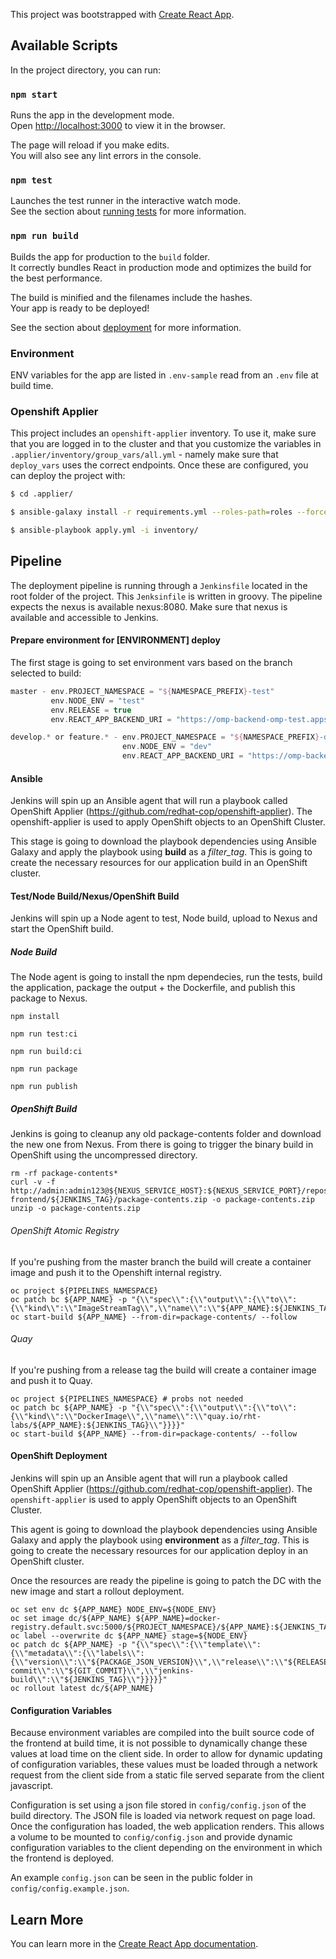This project was bootstrapped with [Create React App](https://github.com/facebook/create-react-app).

## Available Scripts

In the project directory, you can run:

### `npm start`

Runs the app in the development mode.<br />
Open [http://localhost:3000](http://localhost:3000) to view it in the browser.

The page will reload if you make edits.<br />
You will also see any lint errors in the console.

### `npm test`

Launches the test runner in the interactive watch mode.<br />
See the section about [running tests](https://facebook.github.io/create-react-app/docs/running-tests) for more information.

### `npm run build`

Builds the app for production to the `build` folder.<br />
It correctly bundles React in production mode and optimizes the build for the best performance.

The build is minified and the filenames include the hashes.<br />
Your app is ready to be deployed!

See the section about [deployment](https://facebook.github.io/create-react-app/docs/deployment) for more information.

### Environment

ENV variables for the app are listed in `.env-sample` read from an `.env` file at build time.

### Openshift Applier

This project includes an `openshift-applier` inventory. To use it, make sure that you are logged in to the cluster and that you customize the variables in `.applier/inventory/group_vars/all.yml` - namely make sure that `deploy_vars` uses the correct endpoints. Once these are configured, you can deploy the project with:

```bash
$ cd .applier/

$ ansible-galaxy install -r requirements.yml --roles-path=roles --force

$ ansible-playbook apply.yml -i inventory/
```

## Pipeline

The deployment pipeline is running through a `Jenkinsfile` located in the root folder of the project. This `Jenksinfile` is written in groovy.
The pipeline expects the nexus is available nexus:8080. Make sure that nexus is available and accessible to Jenkins.

#### Prepare environment for [ENVIRONMENT] deploy

The first stage is going to set environment vars based on the branch selected to build:

```groovy
master - env.PROJECT_NAMESPACE = "${NAMESPACE_PREFIX}-test"
         env.NODE_ENV = "test"
         env.RELEASE = true
         env.REACT_APP_BACKEND_URI = "https://omp-backend-omp-test.apps.s11.core.rht-labs.com"

develop.* or feature.* - env.PROJECT_NAMESPACE = "${NAMESPACE_PREFIX}-dev"
	                     env.NODE_ENV = "dev"
	                     env.REACT_APP_BACKEND_URI = "https://omp-backend-omp-dev.apps.s11.core.rht-labs.com"
```

#### Ansible

Jenkins will spin up an Ansible agent that will run a playbook called OpenShift Applier (https://github.com/redhat-cop/openshift-applier). The openshift-applier is used to apply OpenShift objects to an OpenShift Cluster. 

This stage is going to download the playbook dependencies using Ansible Galaxy and apply the playbook using **build** as a *filter_tag*. This is going to create the necessary resources for our application build in an OpenShift cluster. 

#### Test/Node Build/Nexus/OpenShift Build

Jenkins will spin up a Node agent to test, Node build, upload to Nexus and start the OpenShift build.

##### Node Build

The Node agent is going to install the npm dependecies, run the tests, build the application, package the output + the Dockerfile, and publish this package to Nexus.

```
npm install

npm run test:ci

npm run build:ci

npm run package

npm run publish
```

##### OpenShift Build

Jenkins is going to cleanup any old package-contents folder and download the new one from Nexus. From there is going to trigger the binary build in OpenShift using the uncompressed directory.

```
rm -rf package-contents*
curl -v -f http://admin:admin123@${NEXUS_SERVICE_HOST}:${NEXUS_SERVICE_PORT}/repository/zip/com/redhat/omp-frontend/${JENKINS_TAG}/package-contents.zip -o package-contents.zip
unzip -o package-contents.zip
```

###### OpenShift Atomic Registry

If you're pushing from the master branch the build will create a container image and push it to the Openshift internal registry.

```
oc project ${PIPELINES_NAMESPACE}
oc patch bc ${APP_NAME} -p "{\\"spec\\":{\\"output\\":{\\"to\\":{\\"kind\\":\\"ImageStreamTag\\",\\"name\\":\\"${APP_NAME}:${JENKINS_TAG}\\"}}}}"
oc start-build ${APP_NAME} --from-dir=package-contents/ --follow
```

###### Quay

If you're pushing from a release tag the build will create a container image and push it to Quay.

```
oc project ${PIPELINES_NAMESPACE} # probs not needed
oc patch bc ${APP_NAME} -p "{\\"spec\\":{\\"output\\":{\\"to\\":{\\"kind\\":\\"DockerImage\\",\\"name\\":\\"quay.io/rht-labs/${APP_NAME}:${JENKINS_TAG}\\"}}}}"
oc start-build ${APP_NAME} --from-dir=package-contents/ --follow
```


#### OpenShift Deployment

Jenkins will spin up an Ansible agent that will run a playbook called OpenShift Applier (https://github.com/redhat-cop/openshift-applier). The `openshift-applier` is used to apply OpenShift objects to an OpenShift Cluster. 

This agent is going to download the playbook dependencies using Ansible Galaxy and apply the playbook using **environment** as a *filter_tag*. This is going to create the necessary resources for our application deploy in an OpenShift cluster. 

Once the resources are ready the pipeline is going to patch the DC with the new image and start a rollout deployment.

```
oc set env dc ${APP_NAME} NODE_ENV=${NODE_ENV}
oc set image dc/${APP_NAME} ${APP_NAME}=docker-registry.default.svc:5000/${PROJECT_NAMESPACE}/${APP_NAME}:${JENKINS_TAG}
oc label --overwrite dc ${APP_NAME} stage=${NODE_ENV}
oc patch dc ${APP_NAME} -p "{\\"spec\\":{\\"template\\":{\\"metadata\\":{\\"labels\\":{\\"version\\":\\"${PACKAGE_JSON_VERSION}\\",\\"release\\":\\"${RELEASE}\\",\\"stage\\":\\"${NODE_ENV}\\",\\"git-commit\\":\\"${GIT_COMMIT}\\",\\"jenkins-build\\":\\"${JENKINS_TAG}\\"}}}}}"
oc rollout latest dc/${APP_NAME}
```

#### Configuration Variables

Because environment variables are compiled into the built source code of the frontend at build time, it is not possible to dynamically change these values at load time on the client side. In order to allow for dynamic updating of configuration variables, these values must be loaded through a network request from the client side from a static file served separate from the client javascript.

Configuration is set using a json file stored in `config/config.json` of the build directory. The JSON file is loaded via network request on page load. Once the configuration has loaded, the web application renders. This allows a volume to be mounted to `config/config.json` and provide dynamic configuration variables to the client depending on the environment in which the frontend is deployed.

An example `config.json` can be seen in the public folder in `config/config.example.json`.


## Learn More

You can learn more in the [Create React App documentation](https://facebook.github.io/create-react-app/docs/getting-started).

